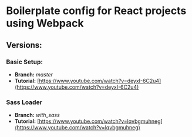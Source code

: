 # Boilerplate config for React projects using Webpack

## Versions: 

### Basic Setup:
- **Branch:** *master*
- **Tutorial:** [https://www.youtube.com/watch?v=deyxI-6C2u4](https://www.youtube.com/watch?v=deyxI-6C2u4)

### Sass Loader
- **Branch:** *with_sass*
- **Tutorial:** [https://www.youtube.com/watch?v=lqvbgmuhneg](https://www.youtube.com/watch?v=lqvbgmuhneg)


